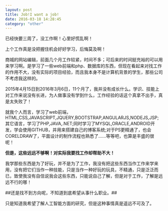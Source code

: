 ```yaml
---
layout: post
title: Job!I want a job!
date: 2016-03-18 14:28:45
category: "other"
---
```


已经快要三周了，没工作啊！心里好慌乱啊！

上个工作真是没把握住机会好好学习，后悔莫及啊！

商城的网站编辑，前面几个月工作较紧，时间不多；可后来的时间挺充裕的可以用来学习啊。是学习了一些web前端和php、数据库的东西，但现在看起来对找工作的作用不大，没有实际的项目经验，而且我本身不是计算机背景的学生，那些公司不考虑我这样的。

2015年4月15日到2016年3月6日，11个月了，我并没有成长什么。学识、技能上对工作来说没有长进，为人做事没有学到什么，工作经验的话这个真拿不出手，真是太失败了！

就我个人而言，学习了web前端，HTML,CSS,JAVASCRIPT,JQUERY,BOOTSTRAP,ANGULARJS,NODEJS,JSP;其它语言，学习了PHP,JAVA,.NET;同时学习了MYSQL,ORACLE,ANDROID开发，学会使用GITHUB，并用来搭建自己的博客系统;对于PS更精通了，也会CORELDRAW了，平面设计的制作流程也熟悉了……等等吧，也算是丰盛的很呢！

**但是，这些远远不够啊！对实际我要找工作却帮助不大！**

我学那些东西是为了好玩，并不是为了工作，我没有把这些东西当作工作来学来用，没有把它们当作一种技能，只是当作一种好玩的玩具，不精通，只是泛泛而已，致使我没有自信说我会这些东西，只能说自己了解，但是对于工作，了解是远远不行的哪！

##还是找不到方向呢，不知道到底希望从事什么职业。##

只是知道我希望了解人工智能方面的研究，但是这种事情真是遥远不可及了。
